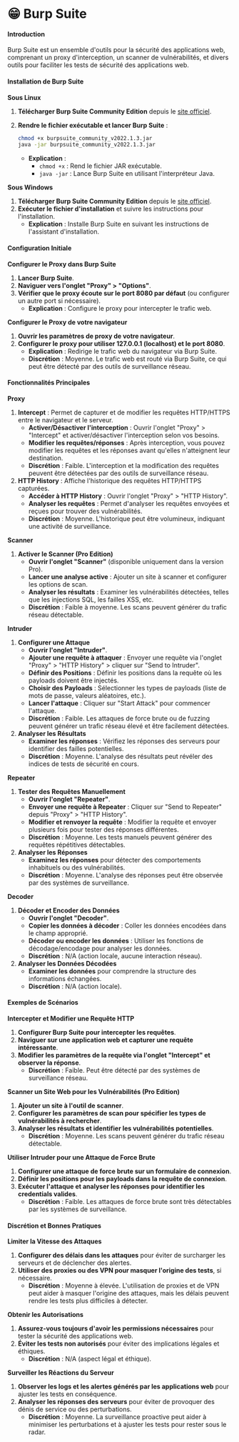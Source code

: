 # 😁 Burp Suite

#### Introduction

Burp Suite est un ensemble d'outils pour la sécurité des applications web, comprenant un proxy d'interception, un scanner de vulnérabilités, et divers outils pour faciliter les tests de sécurité des applications web.

#### Installation de Burp Suite

**Sous Linux**

1. **Télécharger Burp Suite Community Edition** depuis le [site officiel](https://portswigger.net/burp/communitydownload).
2.  **Rendre le fichier exécutable et lancer Burp Suite** :

    ```bash
    chmod +x burpsuite_community_v2022.1.3.jar
    java -jar burpsuite_community_v2022.1.3.jar
    ```

    * **Explication** :
      * `chmod +x` : Rend le fichier JAR exécutable.
      * `java -jar` : Lance Burp Suite en utilisant l'interpréteur Java.

**Sous Windows**

1. **Télécharger Burp Suite Community Edition** depuis le [site officiel](https://portswigger.net/burp/communitydownload).
2. **Exécuter le fichier d'installation** et suivre les instructions pour l'installation.
   * **Explication** : Installe Burp Suite en suivant les instructions de l'assistant d'installation.

#### Configuration Initiale

**Configurer le Proxy dans Burp Suite**

1. **Lancer Burp Suite**.
2. **Naviguer vers l'onglet "Proxy" > "Options"**.
3. **Vérifier que le proxy écoute sur le port 8080 par défaut** (ou configurer un autre port si nécessaire).
   * **Explication** : Configure le proxy pour intercepter le trafic web.

**Configurer le Proxy de votre navigateur**

1. **Ouvrir les paramètres de proxy de votre navigateur**.
2. **Configurer le proxy pour utiliser 127.0.0.1 (localhost) et le port 8080**.
   * **Explication** : Redirige le trafic web du navigateur via Burp Suite.
   * **Discrétion** : Moyenne. Le trafic web est routé via Burp Suite, ce qui peut être détecté par des outils de surveillance réseau.

#### Fonctionnalités Principales

**Proxy**

1. **Intercept** : Permet de capturer et de modifier les requêtes HTTP/HTTPS entre le navigateur et le serveur.
   * **Activer/Désactiver l'interception** : Ouvrir l'onglet "Proxy" > "Intercept" et activer/désactiver l'interception selon vos besoins.
   * **Modifier les requêtes/réponses** : Après interception, vous pouvez modifier les requêtes et les réponses avant qu'elles n'atteignent leur destination.
   * **Discrétion** : Faible. L'interception et la modification des requêtes peuvent être détectées par des outils de surveillance réseau.
2. **HTTP History** : Affiche l'historique des requêtes HTTP/HTTPS capturées.
   * **Accéder à HTTP History** : Ouvrir l'onglet "Proxy" > "HTTP History".
   * **Analyser les requêtes** : Permet d'analyser les requêtes envoyées et reçues pour trouver des vulnérabilités.
   * **Discrétion** : Moyenne. L'historique peut être volumineux, indiquant une activité de surveillance.

**Scanner**

1. **Activer le Scanner (Pro Edition)**
   * **Ouvrir l'onglet "Scanner"** (disponible uniquement dans la version Pro).
   * **Lancer une analyse active** : Ajouter un site à scanner et configurer les options de scan.
   * **Analyser les résultats** : Examiner les vulnérabilités détectées, telles que les injections SQL, les failles XSS, etc.
   * **Discrétion** : Faible à moyenne. Les scans peuvent générer du trafic réseau détectable.

**Intruder**

1. **Configurer une Attaque**
   * **Ouvrir l'onglet "Intruder"**.
   * **Ajouter une requête à attaquer** : Envoyer une requête via l'onglet "Proxy" > "HTTP History" > cliquer sur "Send to Intruder".
   * **Définir des Positions** : Définir les positions dans la requête où les payloads doivent être injectés.
   * **Choisir des Payloads** : Sélectionner les types de payloads (liste de mots de passe, valeurs aléatoires, etc.).
   * **Lancer l'attaque** : Cliquer sur "Start Attack" pour commencer l'attaque.
   * **Discrétion** : Faible. Les attaques de force brute ou de fuzzing peuvent générer un trafic réseau élevé et être facilement détectées.
2. **Analyser les Résultats**
   * **Examiner les réponses** : Vérifiez les réponses des serveurs pour identifier des failles potentielles.
   * **Discrétion** : Moyenne. L'analyse des résultats peut révéler des indices de tests de sécurité en cours.

**Repeater**

1. **Tester des Requêtes Manuellement**
   * **Ouvrir l'onglet "Repeater"**.
   * **Envoyer une requête à Repeater** : Cliquer sur "Send to Repeater" depuis "Proxy" > "HTTP History".
   * **Modifier et renvoyer la requête** : Modifier la requête et envoyer plusieurs fois pour tester des réponses différentes.
   * **Discrétion** : Moyenne. Les tests manuels peuvent générer des requêtes répétitives détectables.
2. **Analyser les Réponses**
   * **Examinez les réponses** pour détecter des comportements inhabituels ou des vulnérabilités.
   * **Discrétion** : Moyenne. L'analyse des réponses peut être observée par des systèmes de surveillance.

**Decoder**

1. **Décoder et Encoder des Données**
   * **Ouvrir l'onglet "Decoder"**.
   * **Copier les données à décoder** : Coller les données encodées dans le champ approprié.
   * **Décoder ou encoder les données** : Utiliser les fonctions de décodage/encodage pour analyser les données.
   * **Discrétion** : N/A (action locale, aucune interaction réseau).
2. **Analyser les Données Décodées**
   * **Examiner les données** pour comprendre la structure des informations échangées.
   * **Discrétion** : N/A (action locale).

#### Exemples de Scénarios

**Intercepter et Modifier une Requête HTTP**

1. **Configurer Burp Suite pour intercepter les requêtes**.
2. **Naviguer sur une application web et capturer une requête intéressante**.
3. **Modifier les paramètres de la requête via l'onglet "Intercept" et observer la réponse**.
   * **Discrétion** : Faible. Peut être détecté par des systèmes de surveillance réseau.

**Scanner un Site Web pour les Vulnérabilités (Pro Edition)**

1. **Ajouter un site à l'outil de scanner**.
2. **Configurer les paramètres de scan pour spécifier les types de vulnérabilités à rechercher**.
3. **Analyser les résultats et identifier les vulnérabilités potentielles**.
   * **Discrétion** : Moyenne. Les scans peuvent générer du trafic réseau détectable.

**Utiliser Intruder pour une Attaque de Force Brute**

1. **Configurer une attaque de force brute sur un formulaire de connexion**.
2. **Définir les positions pour les payloads dans la requête de connexion**.
3. **Exécuter l'attaque et analyser les réponses pour identifier les credentials valides**.
   * **Discrétion** : Faible. Les attaques de force brute sont très détectables par les systèmes de surveillance.

#### Discrétion et Bonnes Pratiques

**Limiter la Vitesse des Attaques**

1. **Configurer des délais dans les attaques** pour éviter de surcharger les serveurs et de déclencher des alertes.
2. **Utiliser des proxies ou des VPN pour masquer l'origine des tests**, si nécessaire.
   * **Discrétion** : Moyenne à élevée. L'utilisation de proxies et de VPN peut aider à masquer l'origine des attaques, mais les délais peuvent rendre les tests plus difficiles à détecter.

**Obtenir les Autorisations**

1. **Assurez-vous toujours d'avoir les permissions nécessaires** pour tester la sécurité des applications web.
2. **Éviter les tests non autorisés** pour éviter des implications légales et éthiques.
   * **Discrétion** : N/A (aspect légal et éthique).

**Surveiller les Réactions du Serveur**

1. **Observer les logs et les alertes générés par les applications web** pour ajuster les tests en conséquence.
2. **Analyser les réponses des serveurs** pour éviter de provoquer des dénis de service ou des perturbations.
   * **Discrétion** : Moyenne. La surveillance proactive peut aider à minimiser les perturbations et à ajuster les tests pour rester sous le radar.
